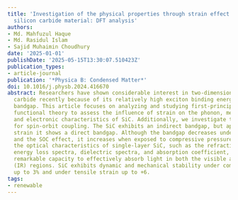 ```yaml
---
title: 'Investigation of the physical properties through strain effect of monolayer
  silicon carbide material: DFT analysis'
authors:
- Md. Mahfuzul Haque
- Md. Rasidul Islam
- Sajid Muhaimin Choudhury
date: '2025-01-01'
publishDate: '2025-05-15T13:30:07.510423Z'
publication_types:
- article-journal
publication: '*Physica B: Condensed Matter*'
doi: 10.1016/j.physb.2024.416670
abstract: Researchers have shown considerable interest in two-dimensional silicon
  carbide recently because of its relatively high exciton binding energy and wide
  bandgap. This article focuses on analyzing and studying first-principles density
  functional theory to assess the influence of strain on the phonon, mechanical, optical,
  and electronic characteristics of SiC. Additionally, we investigate the band structure
  for spin-orbit coupling. The SiC exhibits an indirect bandgap, but applying tensile
  strain it shows a direct bandgap. Although the bandgap decreases under tensile stresses
  and the SOC effect, it increases when exposed to compressive pressures. Furthermore,
  the optical characteristics of single-layer SiC, such as the refractive index, electron
  energy loss spectra, dielectric spectra, and absorption coefficient, showcase its
  remarkable capacity to effectively absorb light in both the visible and infrared
  (IR) regions. SiC exhibits dynamic and mechanical stability under compressive strain
  up to 3% and under tensile strain up to +6.
tags:
- renewable
---
```

